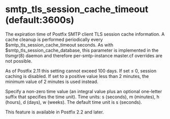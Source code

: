 # smtp_tls_session_cache_timeout (default:3600s) 

 The expiration time of Postfix SMTP client TLS session cache
information.  A cache cleanup is performed periodically
every $smtp_tls_session_cache_timeout seconds. As with
$smtp_tls_session_cache_database, this parameter is implemented in the
tlsmgr(8) daemon and therefore per-smtp-instance master.cf overrides
are not possible. 

 As of Postfix 2.11 this setting cannot exceed 100 days.  If set
&le; 0, session caching is disabled.  If set to a positive value
less than 2 minutes, the minimum value of 2 minutes is used instead.  

 Specify a non-zero time value (an integral value plus an optional
one-letter suffix that specifies the time unit).  Time units: s
(seconds), m (minutes), h (hours), d (days), w (weeks).
The default time unit is s (seconds).  

 This feature is available in Postfix 2.2 and later.  


